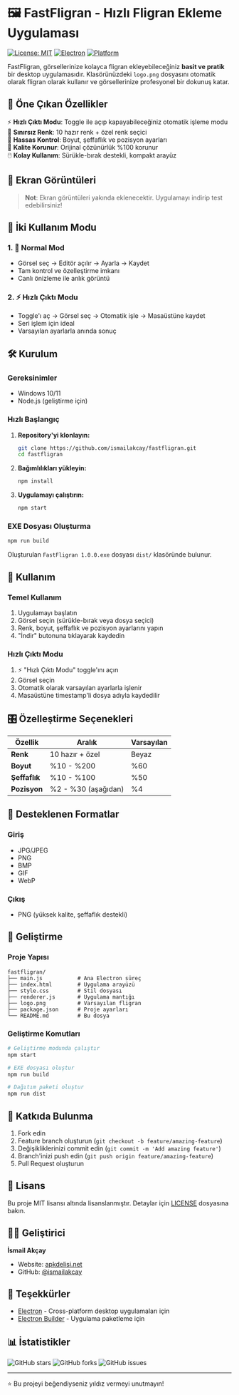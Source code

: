 # 🖼️ FastFligran - Hızlı Fligran Ekleme Uygulaması

[![License: MIT](https://img.shields.io/badge/License-MIT-yellow.svg)](https://opensource.org/licenses/MIT)
[![Electron](https://img.shields.io/badge/Electron-27.3.11-blue.svg)](https://electronjs.org/)
[![Platform](https://img.shields.io/badge/Platform-Windows-lightgrey.svg)](https://github.com/ismailakcay/fastfligran)

FastFligran, görsellerinize kolayca fligran ekleyebileceğiniz **basit ve pratik** bir desktop uygulamasıdır. Klasörünüzdeki `logo.png` dosyasını otomatik olarak fligran olarak kullanır ve görsellerinize profesyonel bir dokunuş katar.

## 🚀 Öne Çıkan Özellikler

⚡ **Hızlı Çıktı Modu**: Toggle ile açıp kapayabileceğiniz otomatik işleme modu  
🎨 **Sınırsız Renk**: 10 hazır renk + özel renk seçici  
📏 **Hassas Kontrol**: Boyut, şeffaflık ve pozisyon ayarları  
💾 **Kalite Korunur**: Orijinal çözünürlük %100 korunur  
🖱️ **Kolay Kullanım**: Sürükle-bırak destekli, kompakt arayüz

## 📸 Ekran Görüntüleri

> **Not**: Ekran görüntüleri yakında eklenecektir. Uygulamayı indirip test edebilirsiniz!

## 🎯 İki Kullanım Modu

### 1. 🎨 Normal Mod
- Görsel seç → Editör açılır → Ayarla → Kaydet
- Tam kontrol ve özelleştirme imkanı
- Canlı önizleme ile anlık görüntü

### 2. ⚡ Hızlı Çıktı Modu
- Toggle'ı aç → Görsel seç → Otomatik işle → Masaüstüne kaydet
- Seri işlem için ideal
- Varsayılan ayarlarla anında sonuç

## 🛠️ Kurulum

### Gereksinimler
- Windows 10/11
- Node.js (geliştirme için)

### Hızlı Başlangıç

1. **Repository'yi klonlayın:**
   ```bash
   git clone https://github.com/ismailakcay/fastfligran.git
   cd fastfligran
   ```

2. **Bağımlılıkları yükleyin:**
   ```bash
   npm install
   ```

3. **Uygulamayı çalıştırın:**
   ```bash
   npm start
   ```

### EXE Dosyası Oluşturma

```bash
npm run build
```

Oluşturulan `FastFligran 1.0.0.exe` dosyası `dist/` klasöründe bulunur.

## 🎨 Kullanım

### Temel Kullanım
1. Uygulamayı başlatın
2. Görsel seçin (sürükle-bırak veya dosya seçici)
3. Renk, boyut, şeffaflık ve pozisyon ayarlarını yapın
4. "İndir" butonuna tıklayarak kaydedin

### Hızlı Çıktı Modu
1. ⚡ "Hızlı Çıktı Modu" toggle'ını açın
2. Görsel seçin
3. Otomatik olarak varsayılan ayarlarla işlenir
4. Masaüstüne timestamp'li dosya adıyla kaydedilir

## 🎛️ Özelleştirme Seçenekleri

| Özellik | Aralık | Varsayılan |
|---------|--------|------------|
| **Renk** | 10 hazır + özel | Beyaz |
| **Boyut** | %10 - %200 | %60 |
| **Şeffaflık** | %10 - %100 | %50 |
| **Pozisyon** | %2 - %30 (aşağıdan) | %4 |

## 📁 Desteklenen Formatlar

### Giriş
- JPG/JPEG
- PNG
- BMP
- GIF
- WebP

### Çıkış
- PNG (yüksek kalite, şeffaflık destekli)

## 🔧 Geliştirme

### Proje Yapısı
```
fastfligran/
├── main.js           # Ana Electron süreç
├── index.html        # Uygulama arayüzü
├── style.css         # Stil dosyası
├── renderer.js       # Uygulama mantığı
├── logo.png          # Varsayılan fligran
├── package.json      # Proje ayarları
└── README.md         # Bu dosya
```

### Geliştirme Komutları

```bash
# Geliştirme modunda çalıştır
npm start

# EXE dosyası oluştur
npm run build

# Dağıtım paketi oluştur
npm run dist
```

## 🤝 Katkıda Bulunma

1. Fork edin
2. Feature branch oluşturun (`git checkout -b feature/amazing-feature`)
3. Değişikliklerinizi commit edin (`git commit -m 'Add amazing feature'`)
4. Branch'inizi push edin (`git push origin feature/amazing-feature`)
5. Pull Request oluşturun

## 📄 Lisans

Bu proje MIT lisansı altında lisanslanmıştır. Detaylar için [LICENSE](LICENSE) dosyasına bakın.

## 👨‍💻 Geliştirici

**İsmail Akçay**
- Website: [apkdelisi.net](https://apkdelisi.net)
- GitHub: [@ismailakcay](https://github.com/ismailakcay)

## 🙏 Teşekkürler

- [Electron](https://electronjs.org/) - Cross-platform desktop uygulamaları için
- [Electron Builder](https://www.electron.build/) - Uygulama paketleme için

## 📊 İstatistikler

![GitHub stars](https://img.shields.io/github/stars/ismailakcay/fastfligran?style=social)
![GitHub forks](https://img.shields.io/github/forks/ismailakcay/fastfligran?style=social)
![GitHub issues](https://img.shields.io/github/issues/ismailakcay/fastfligran)

---

⭐ Bu projeyi beğendiyseniz yıldız vermeyi unutmayın!